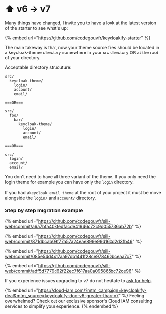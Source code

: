 # ⬆ v6 -> v7

Many things have changed, I invite you to have a look at the latest version of the starter to see what's up: &#x20;

{% embed url="https://github.com/codegouvfr/keycloakify-starter" %}

The main takeway is that, now your theme source files should be located in a keycloak-theme directory somewhere in your src directory OR at the root of your directory. &#x20;

Acceptable directory strucuture: &#x20;

```
src/
  keycloak-theme/
    login/
    account/
    email/
    
===OR===

src/
  foo/
    bar/
      keycloak-theme/
        login/
        account/
        email/

===OR===

src/
  login/
  account/
  email/
```

You don't need to have all three variant of the theme. If you only need the login theme for example you can have only the `login` directory.\
\
If you had a`keycloak_email_theme` at the root of your project it must be move alongside the `login/` and `account/` directory.

### Step by step migration example

{% embed url="https://github.com/codegouvfr/sill-web/commit/a6a7bfa408fedfacde41946c72c9d055736ab72b" %}

{% embed url="https://github.com/codegouvfr/sill-web/commit/871dbcab09f77a57a24eae899e99d163d2d3fb46" %}

{% embed url="https://github.com/codegouvfr/sill-web/commit/085e54d4417aa97db1441f28ce978460bceaa7c7" %}

{% embed url="https://github.com/codegouvfr/sill-web/commit/adf5d7779d62f22ec7f617aa0a095865bc72ce96" %}

If you experience issues upgrading to v7 do not hesitate to [ask for help](https://github.com/InseeFrLab/keycloakify/discussions).

{% embed url="https://cloud-iam.com/?mtm_campaign=keycloakify-deal&mtm_source=keycloakify-doc-v6-greater-than-v7" %}
Feeling overwhelmed? Check out our exclusive sponsor's Cloud IAM consulting services to simplify your experience.
{% endembed %}
